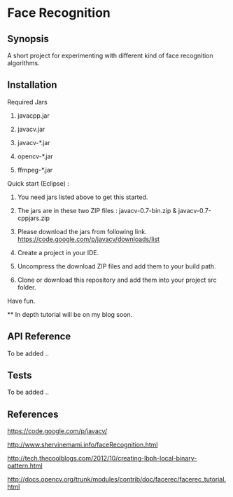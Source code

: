 Face Recognition
===============

## Synopsis

A short project for experimenting with different kind of face recognition algorithms.  

## Installation

Required Jars

1. javacpp.jar

2. javacv.jar 

3. javacv-*.jar

4. opencv-*.jar

5. ffmpeg-*.jar

Quick start (Eclipse) :

1. You need jars listed above to get this started. 

2. The jars are in these two ZIP files : javacv-0.7-bin.zip & javacv-0.7-cppjars.zip

3. Please download the jars from following link. https://code.google.com/p/javacv/downloads/list

4. Create a project in your IDE. 

5. Uncompress the download ZIP files and add them to your build path. 

6. Clone or download this repository and add them into your project src folder. 

Have fun. 


** In depth tutorial will be on my blog soon.

## API Reference

To be added ..

## Tests

To be added .. 

## References 

https://code.google.com/p/javacv/

http://www.shervinemami.info/faceRecognition.html

http://tech.thecoolblogs.com/2012/10/creating-lbph-local-binary-pattern.html

http://docs.opencv.org/trunk/modules/contrib/doc/facerec/facerec_tutorial.html






